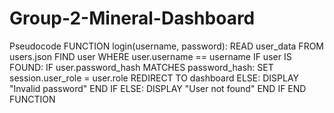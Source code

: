 # Group-2-Mineral-Dashboard
Pseudocode
FUNCTION login(username, password):
    READ user_data FROM users.json
    FIND user WHERE user.username == username
    IF user IS FOUND:
        IF user.password_hash MATCHES password_hash:
            SET session.user_role = user.role
            REDIRECT TO dashboard
        ELSE:
            DISPLAY "Invalid password"
        END IF
    ELSE:
        DISPLAY "User not found"
    END IF
END FUNCTION
